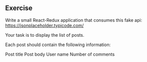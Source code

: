 
## Exercise

Write a small React-Redux application that consumes this fake api: https://jsonplaceholder.typicode.com/

Your task is to display the list of posts.

Each post should contain the following information:

Post title
Post body
User name
Number of comments